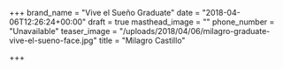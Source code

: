 +++
brand_name = "Vive el Sueño Graduate"
date = "2018-04-06T12:26:24+00:00"
draft = true
masthead_image = ""
phone_number = "Unavailable"
teaser_image = "/uploads/2018/04/06/milagro-graduate-vive-el-sueno-face.jpg"
title = "Milagro Castillo"

+++
